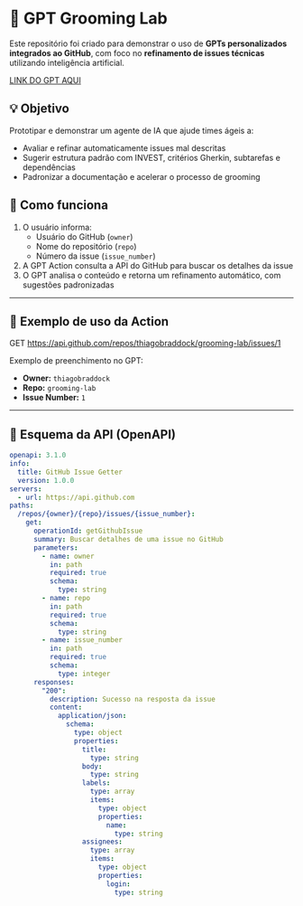 # 🤖 GPT Grooming Lab

Este repositório foi criado para demonstrar o uso de **GPTs personalizados integrados ao GitHub**, com foco no **refinamento de issues técnicas** utilizando inteligência artificial.

[LINK DO GPT AQUI](https://chatgpt.com/g/g-68505748db5881919b91f6b22bf02c58-groombot)

## 💡 Objetivo

Prototipar e demonstrar um agente de IA que ajude times ágeis a:

- Avaliar e refinar automaticamente issues mal descritas
- Sugerir estrutura padrão com INVEST, critérios Gherkin, subtarefas e dependências
- Padronizar a documentação e acelerar o processo de grooming

## 🚀 Como funciona

1. O usuário informa:
   - Usuário do GitHub (`owner`)
   - Nome do repositório (`repo`)
   - Número da issue (`issue_number`)
2. A GPT Action consulta a API do GitHub para buscar os detalhes da issue
3. O GPT analisa o conteúdo e retorna um refinamento automático, com sugestões padronizadas

---

## 🔧 Exemplo de uso da Action

GET https://api.github.com/repos/thiagobraddock/grooming-lab/issues/1  

Exemplo de preenchimento no GPT:

- **Owner:** `thiagobraddock`
- **Repo:** `grooming-lab`
- **Issue Number:** `1`

---

## 📄 Esquema da API (OpenAPI)

```yaml
openapi: 3.1.0
info:
  title: GitHub Issue Getter
  version: 1.0.0
servers:
  - url: https://api.github.com
paths:
  /repos/{owner}/{repo}/issues/{issue_number}:
    get:
      operationId: getGithubIssue
      summary: Buscar detalhes de uma issue no GitHub
      parameters:
        - name: owner
          in: path
          required: true
          schema:
            type: string
        - name: repo
          in: path
          required: true
          schema:
            type: string
        - name: issue_number
          in: path
          required: true
          schema:
            type: integer
      responses:
        "200":
          description: Sucesso na resposta da issue
          content:
            application/json:
              schema:
                type: object
                properties:
                  title:
                    type: string
                  body:
                    type: string
                  labels:
                    type: array
                    items:
                      type: object
                      properties:
                        name:
                          type: string
                  assignees:
                    type: array
                    items:
                      type: object
                      properties:
                        login:
                          type: string

  ```

